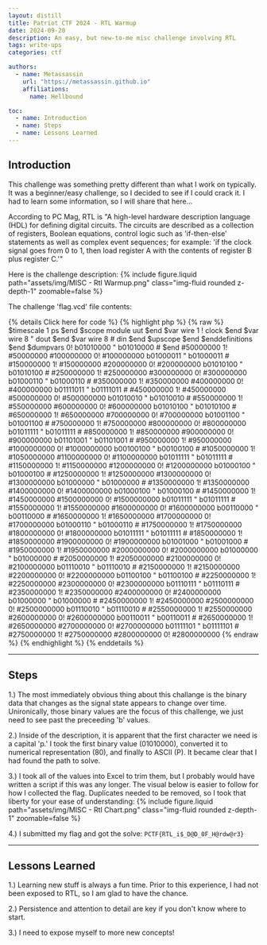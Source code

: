```yaml
---
layout: distill
title: Patriot CTF 2024 - RTL Warmup
date: 2024-09-20
description: An easy, but new-to-me misc challenge involving RTL
tags: write-ups
categories: ctf

authors:
  - name: Metassassin
    url: "https://metassassin.github.io"
    affiliations:
      name: Hellbound

toc:
  - name: Introduction
  - name: Steps
  - name: Lessons Learned
---
```


## Introduction

This challenge was something pretty different than what I work on typically. It was a beginner/easy challenge, so I decided to see if I could crack it. I had to learn some information, so I will share that here...

According to PC Mag, RTL is "A high-level hardware description language (HDL) for defining digital circuits. The circuits are described as a collection of registers, Boolean equations, control logic such as 'if-then-else' statements as well as complex event sequences; for example: 'if the clock signal goes from 0 to 1, then load register A with the contents of register B plus register C.'"

Here is the challenge description:
{% include figure.liquid path="assets/img/MISC - Rtl Warmup.png" class="img-fluid rounded z-depth-1" zoomable=false %}

The challenge 'flag.vcd' file contents:

{% details Click here for code %}
  {% highlight php %} 
    {% raw %}
      $timescale 1 ps $end
      $scope module uut $end
      $var wire 1 ! clock $end
      $var wire 8 " dout $end
      $var wire 8 # din $end
      $upscope $end
      $enddefinitions $end
      $dumpvars
      0!
      b01010000 "
      b01010000 #
      $end
      #50000000
      1!
      #50000000
      #100000000
      0!
      #100000000
      b01000011 "
      b01000011 #
      #150000000
      1!
      #150000000
      #200000000
      0!
      #200000000
      b01010100 "
      b01010100 #
      #250000000
      1!
      #250000000
      #300000000
      0!
      #300000000
      b01000110 "
      b01000110 #
      #350000000
      1!
      #350000000
      #400000000
      0!
      #400000000
      b01111011 "
      b01111011 #
      #450000000
      1!
      #450000000
      #500000000
      0!
      #500000000
      b01010010 "
      b01010010 #
      #550000000
      1!
      #550000000
      #600000000
      0!
      #600000000
      b01010100 "
      b01010100 #
      #650000000
      1!
      #650000000
      #700000000
      0!
      #700000000
      b01001100 "
      b01001100 #
      #750000000
      1!
      #750000000
      #800000000
      0!
      #800000000
      b01011111 "
      b01011111 #
      #850000000
      1!
      #850000000
      #900000000
      0!
      #900000000
      b01101001 "
      b01101001 #
      #950000000
      1!
      #950000000
      #1000000000
      0!
      #1000000000
      b00100100 "
      b00100100 #
      #1050000000
      1!
      #1050000000
      #1100000000
      0!
      #1100000000
      b01011111 "
      b01011111 #
      #1150000000
      1!
      #1150000000
      #1200000000
      0!
      #1200000000
      b01000100 "
      b01000100 #
      #1250000000
      1!
      #1250000000
      #1300000000
      0!
      #1300000000
      b01000000 "
      b01000000 #
      #1350000000
      1!
      #1350000000
      #1400000000
      0!
      #1400000000
      b01000100 "
      b01000100 #
      #1450000000
      1!
      #1450000000
      #1500000000
      0!
      #1500000000
      b01011111 "
      b01011111 #
      #1550000000
      1!
      #1550000000
      #1600000000
      0!
      #1600000000
      b00110000 "
      b00110000 #
      #1650000000
      1!
      #1650000000
      #1700000000
      0!
      #1700000000
      b01000110 "
      b01000110 #
      #1750000000
      1!
      #1750000000
      #1800000000
      0!
      #1800000000
      b01011111 "
      b01011111 #
      #1850000000
      1!
      #1850000000
      #1900000000
      0!
      #1900000000
      b01001000 "
      b01001000 #
      #1950000000
      1!
      #1950000000
      #2000000000
      0!
      #2000000000
      b01000000 "
      b01000000 #
      #2050000000
      1!
      #2050000000
      #2100000000
      0!
      #2100000000
      b01110010 "
      b01110010 #
      #2150000000
      1!
      #2150000000
      #2200000000
      0!
      #2200000000
      b01100100 "
      b01100100 #
      #2250000000
      1!
      #2250000000
      #2300000000
      0!
      #2300000000
      b01110111 "
      b01110111 #
      #2350000000
      1!
      #2350000000
      #2400000000
      0!
      #2400000000
      b01000000 "
      b01000000 #
      #2450000000
      1!
      #2450000000
      #2500000000
      0!
      #2500000000
      b01110010 "
      b01110010 #
      #2550000000
      1!
      #2550000000
      #2600000000
      0!
      #2600000000
      b00110011 "
      b00110011 #
      #2650000000
      1!
      #2650000000
      #2700000000
      0!
      #2700000000
      b01111101 "
      b01111101 #
      #2750000000
      1!
      #2750000000
      #2800000000
      0!
      #2800000000
    {% endraw %}
  {% endhighlight %} 
{% enddetails %}

---

## Steps

1.) The most immediately obvious thing about this challange is the binary data that changes as the signal state appears to change over time. Unironically, those binary values are the focus of this challenge, we just need to see past the preceeding 'b' values.

2.) Inside of the description, it is apparent that the first character we need is a capital 'p.' I took the first binary value (01010000), converted it to numerical representation (80), and finally to ASCII (P). It became clear that I had found the path to solve.

3.) I took all of the values into Excel to trim them, but I probably would have written a script if this was any longer. The visual below is easier to follow for how I collected the flag. Duplicates needed to be removed, so I took that liberty for your ease of understanding:
{% include figure.liquid path="assets/img/MISC - Rtl Chart.png" class="img-fluid rounded z-depth-1" zoomable=false %}

4.) I submitted my flag and got the solve: `PCTF{RTL_i$_D@D_0F_H@rdw@r3}`

---

## Lessons Learned

1.) Learning new stuff is always a fun time. Prior to this experience, I had not been exposed to RTL, so I am glad to have the chance.

2.) Persistence and attention to detail are key if you don't know where to start.

3.) I need to expose myself to more new concepts!
